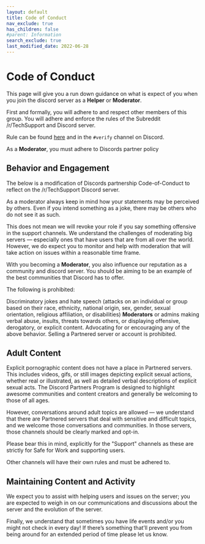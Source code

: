 ```yaml
---
layout: default
title: Code of Conduct
nav_exclude: true
has_children: false
#parent: Information
search_exclude: true
last_modified_date: 2022-06-28
---
```


# Code of Conduct
This page will give you a run down guidance on what is expect of you when you join the discord server as a **Helper** or **Moderator**.

First and formally, you will adhere to and respect other members of this group. You will adhere and enforce the rules of the Subreddit /r/TechSupport and Discord server.

Rule can be found [here](/docs/meta/rules)  and in the `#verify` channel on Discord.

As a **Moderator**, you must adhere to Discords partner policy

## Behavior and Engagement
The below is a modification of Discords partnership Code-of-Conduct to reflect on the /r/TechSupport Discord server.

As a moderator always keep in mind how your statements may be perceived by others. Even if you intend something as a joke, there may be others who do not see it as such.

This does not mean we will revoke your role if you say something offensive in the support channels. We understand the challenges of moderating big servers — especially ones that have users that are from all over the world. However, we do expect you to monitor and help with moderation that will take action on issues within a reasonable time frame.

With you becoming a **Moderator**, you also influence our reputation as a community and discord server. You should be aiming to be an example of the best communities that Discord has to offer.

The following is prohibited:

Discriminatory jokes and hate speech (attacks on an individual or group based on their race, ethnicity, national origin, sex, gender, sexual orientation, religious affiliation, or disabilities)
**Moderators** or admins making verbal abuse, insults, threats towards others, or displaying offensive, derogatory, or explicit content.
Advocating for or encouraging any of the above behavior.
Selling a Partnered server or account is prohibited.

## Adult Content
Explicit pornographic content does not have a place in Partnered servers. This includes videos, gifs, or still images depicting explicit sexual actions, whether real or illustrated, as well as detailed verbal descriptions of explicit sexual acts. The Discord Partners Program is designed to highlight awesome communities and content creators and generally be welcoming to those of all ages.

However, conversations around adult topics are allowed — we understand that there are Partnered servers that deal with sensitive and difficult topics, and we welcome those conversations and communities. In those servers, those channels should be clearly marked and opt-in.

Please bear this in mind, explicitly for the "Support" channels as these are strictly for Safe for Work and supporting users.

Other channels will have their own rules and must be adhered to.

## Maintaining Content and Activity
We expect you to assist with helping users and issues on the server; you are expected to weigh in on our communications and discussions about the server and the evolution of the server.

Finally, we understand that sometimes you have life events and/or you might not check in every day! If there’s something that’ll prevent you from being around for an extended period of time please let us know.
